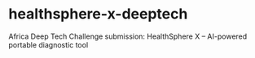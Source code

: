 # healthsphere-x-deeptech
 Africa Deep Tech Challenge submission: HealthSphere X – AI-powered portable diagnostic tool
